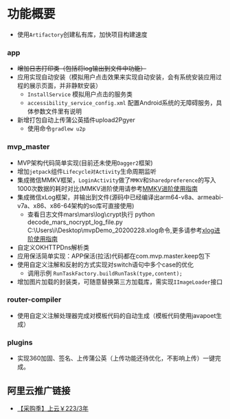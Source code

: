 

# 功能概要
   * 使用`Artifactory`创建私有库，加快项目构建速度

### app
   * ~~增加日志打印类（包括将log输出到文件中功能）~~
   * 应用实现自动安装（模拟用户点击效果来实现自动安装，会有系统安装应用过程的展示页面，并非静默安装）
       + `InstallService` 模拟用户点击的服务类
       + `accessibility_service_config.xml` 配置Android系统的无障碍服务，具体参数文件里有说明
   * 新增打包自动上传蒲公英插件upload2Pgyer
       + 使用命令`gradlew u2p`

### mvp_master
   * MVP架构代码简单实现(目前还未使用`Dagger2`框架)
   * 增加`jetpack`组件`Lifecycle对Activity`生命周期监听
   * 集成微信MMKV框架，`LoginActivity`做了`MMKV`和`Sharedpreference`的写入1000次数据的耗时对比(MMKV进阶使用请参考[MMKV进阶使用指南](https://github.com/Tencent/MMKV/wiki/android_advance_cn)
   * 集成微信xLog框架，并输出到文件(源码中已经编译出arm64-v8a、armeabi-v7a、x86、x86-64架构的so库可直接使用)
       + 查看日志文件mars\mars\log\crypt执行 python decode_mars_nocrypt_log_file.py C:\Users\i\Desktop\mvpDemo_20200228.xlog命令,更多请参考[xlog进阶使用指南](https://github.com/Tencent/mars/wiki/Mars-Android-%E6%8E%A5%E5%85%A5%E6%8C%87%E5%8D%97)
   * 自定义OKHTTPDns解析类
   * 应用保活简单实现：APP保活(拉活)代码都在com.mvp.master.keep包下
   * 使用自定义注解和反射的方式实现对switch语句中多个case的优化
       + 调用示例 `RunTaskFactory.buildRunTask(type,content);`
   * 增加图片加载的封装类，可随意替换第三方加载库，需实现`IImageLoader`接口

### router-compiler
   * 使用自定义注解处理器完成对模板代码的自动生成（模板代码使用javapoet生成）

### plugins
   * 实现360加固、签名、上传蒲公英（上传功能还待优化，不影响上传）一键完成。

## 阿里云推广链接
   * [【采购季】上云￥223/3年](https://www.aliyun.com/sale-season/2020/procurement-new-members?userCode=vrdfg70n)








